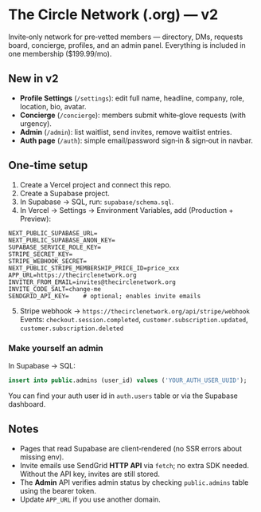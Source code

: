 # The Circle Network (.org) — v2

Invite‑only network for pre‑vetted members — directory, DMs, requests board, concierge, profiles, and an admin panel.
Everything is included in one membership ($199.99/mo).

## New in v2
- **Profile Settings** (`/settings`): edit full name, headline, company, role, location, bio, avatar.
- **Concierge** (`/concierge`): members submit white‑glove requests (with urgency).
- **Admin** (`/admin`): list waitlist, send invites, remove waitlist entries.
- **Auth page** (`/auth`): simple email/password sign‑in & sign‑out in navbar.

## One‑time setup
1. Create a Vercel project and connect this repo.
2. Create a Supabase project.
3. In Supabase → SQL, run: `supabase/schema.sql`.
4. In Vercel → Settings → Environment Variables, add (Production + Preview):
```
NEXT_PUBLIC_SUPABASE_URL=
NEXT_PUBLIC_SUPABASE_ANON_KEY=
SUPABASE_SERVICE_ROLE_KEY=
STRIPE_SECRET_KEY=
STRIPE_WEBHOOK_SECRET=
NEXT_PUBLIC_STRIPE_MEMBERSHIP_PRICE_ID=price_xxx
APP_URL=https://thecirclenetwork.org
INVITER_FROM_EMAIL=invites@thecirclenetwork.org
INVITE_CODE_SALT=change-me
SENDGRID_API_KEY=    # optional; enables invite emails
```
5. Stripe webhook → `https://thecirclenetwork.org/api/stripe/webhook`  
   Events: `checkout.session.completed`, `customer.subscription.updated`, `customer.subscription.deleted`

### Make yourself an admin
In Supabase → SQL:
```sql
insert into public.admins (user_id) values ('YOUR_AUTH_USER_UUID');
```
You can find your auth user id in `auth.users` table or via the Supabase dashboard.

## Notes
- Pages that read Supabase are client‑rendered (no SSR errors about missing env).
- Invite emails use SendGrid **HTTP API** via `fetch`; no extra SDK needed. Without the API key, invites are still stored.
- The **Admin** API verifies admin status by checking `public.admins` table using the bearer token.
- Update `APP_URL` if you use another domain.
